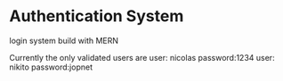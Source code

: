 # Authentication System
 login system build with MERN
 
 
 Currently  the only validated users are 
 user: nicolas  password:1234
 user: nikito   password:jopnet
